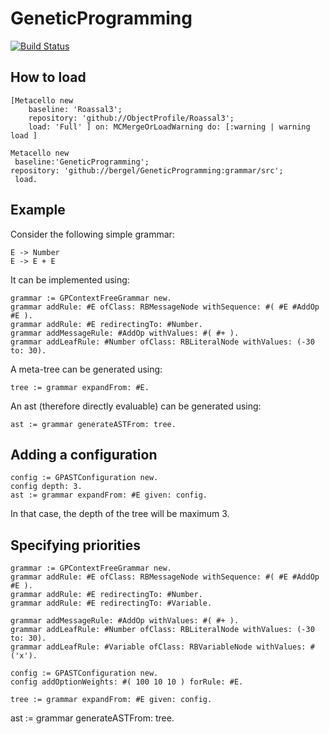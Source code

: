 # GeneticProgramming

[![Build Status](https://travis-ci.com/bergel/GeneticProgramming.svg?branch=grammar)](https://travis-ci.com/bergel/GeneticProgramming)

## How to load



```Smalltalk
[Metacello new
    baseline: 'Roassal3';
    repository: 'github://ObjectProfile/Roassal3';
    load: 'Full' ] on: MCMergeOrLoadWarning do: [:warning | warning load ]

Metacello new
 baseline:'GeneticProgramming';
repository: 'github://bergel/GeneticProgramming:grammar/src';
 load.
```

## Example 

Consider the following simple grammar:
```
E -> Number
E -> E + E
```

It can be implemented using:

```Smalltalk
grammar := GPContextFreeGrammar new.
grammar addRule: #E ofClass: RBMessageNode withSequence: #( #E #AddOp #E ).
grammar addRule: #E redirectingTo: #Number.
grammar addMessageRule: #AddOp withValues: #( #+ ).
grammar addLeafRule: #Number ofClass: RBLiteralNode withValues: (-30 to: 30).
```

A meta-tree can be generated using:
```Smalltalk
tree := grammar expandFrom: #E.
```

An ast (therefore directly evaluable) can be generated using:
```Smalltalk
ast := grammar generateASTFrom: tree.
```

## Adding a configuration

```Smalltalk
config := GPASTConfiguration new.
config depth: 3.
ast := grammar expandFrom: #E given: config.
```

In that case, the depth of the tree will be maximum 3.

## Specifying priorities

```Smalltalk
grammar := GPContextFreeGrammar new.
grammar addRule: #E ofClass: RBMessageNode withSequence: #( #E #AddOp #E ).
grammar addRule: #E redirectingTo: #Number.
grammar addRule: #E redirectingTo: #Variable.

grammar addMessageRule: #AddOp withValues: #( #+ ).
grammar addLeafRule: #Number ofClass: RBLiteralNode withValues: (-30 to: 30).
grammar addLeafRule: #Variable ofClass: RBVariableNode withValues: #('x').

config := GPASTConfiguration new.
config addOptionWeights: #( 100 10 10 ) forRule: #E.

tree := grammar expandFrom: #E given: config.
```
ast := grammar generateASTFrom: tree.
